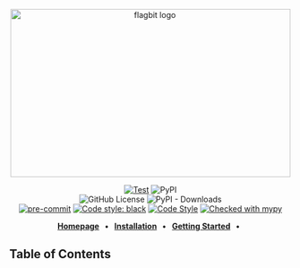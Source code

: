 
<div class="title-block" style="text-align: center;" align="center">


<p><img title="flagbit logo" src="static/logo.png" width="500" height="300"></p>

[![Test](https://github.com/iplitharas/flagbit/actions/workflows/test.yaml/badge.svg)](https://github.com/iplitharas/flagbit/actions/workflows/test.yaml)
![PyPI](https://img.shields.io/pypi/v/flagbit)
<br/>
![GitHub License](https://img.shields.io/github/license/iplitharas/flagbit)
![PyPI - Downloads](https://img.shields.io/pypi/dm/flagbit)
<br/>
[![pre-commit](https://img.shields.io/badge/pre--commit-enabled-brightgreen?logo=pre-commit&logoColor=white)](https://github.com/pre-commit/pre-commit)
[![Code style: black](https://img.shields.io/badge/code%20style-black-000000.svg)](https://github.com/psf/black)
[![Code Style](https://img.shields.io/endpoint?url=https://raw.githubusercontent.com/astral-sh/ruff/main/assets/badge/v2.json)](https://github.com/astral-sh/ruff)
[![Checked with mypy](https://www.mypy-lang.org/static/mypy_badge.svg)](https://mypy-lang.org/)

**[Homepage] &nbsp;&nbsp;&bull;&nbsp;&nbsp;**
**[Installation] &nbsp;&nbsp;&bull;&nbsp;&nbsp;**
**[Getting Started] &nbsp;&nbsp;&bull;&nbsp;&nbsp;**

[Homepage]: https://iplitharas.github.io/flagbit/
[Installation]: https://iplitharas.github.io/flagbit/install-and-setup
[Getting Started]:https://iplitharas.github.io/flagbit/tutorial
</div>

## Table of Contents

